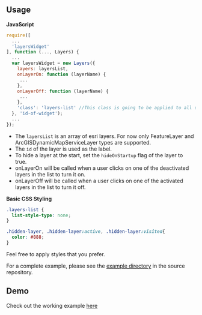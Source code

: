 Usage
-----

**JavaScript**
```javascript
require([
  ...
  'layersWidget'
], function (..., Layers) {
  ...
  var layersWidget = new Layers({
    layers: layersList,
    onLayerOn: function (layerName) {
     ...
    },
    onLayerOff: function (layerName) {
     ...
    },
    'class': 'layers-list' //This class is going to be applied to all ul elements (even nested ones)
  }, 'id-of-widget');
  ...
}); 
```

* The `layersList` is an array of esri layers. For now only FeatureLayer and ArcGISDynamicMapServiceLayer types are supported.
* The `id` of the layer is used as the label.
* To hide a layer at the start, set the `hideOnStartup` flag of the layer to true.
* onLayerOn will be called when a user clicks on one of the deactivated layers in the list to turn it on.
* onLayerOff will be called when a user clicks on one of the activated layers in the list to turn it off.

**Basic CSS Styling**
```css
.layers-list {
  list-style-type: none;
}

.hidden-layer, .hidden-layer:active, .hidden-layer:visited{
  color: #888;
}
```
Feel free to apply styles that you prefer.

For a complete example, please see the [example directory](http://vt-egis.github.io/arcgis-layers-widget/) in the source repository.

Demo
----
Check out the working example [here](http://vt-egis.github.io/arcgis-layers-widget/)
